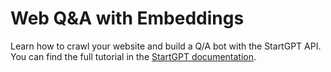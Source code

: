 # Web  Q&A with Embeddings

Learn how to crawl your website and build a Q/A bot with the StartGPT API. You can find the full tutorial in the [StartGPT documentation](https://platform.khulnasoft.com/docs/tutorials/web-qa-embeddings).
